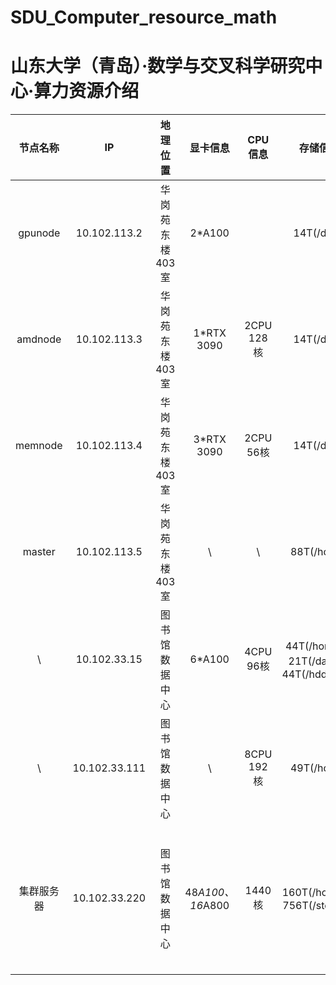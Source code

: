 # SDU_Computer_resource_math

# 山东大学（青岛）·数学与交叉科学研究中心·算力资源介绍

|节点名称| IP | 地理位置 | 显卡信息 | CPU信息 | 存储信息 | 端口 | 备注 |
|:------:|:------:|:--------:|:-------:|:-------:|:-------:|:-------:|:-------:|
| gpunode   | 10.102.113.2   |  华岗苑东楼403室    |  2*A100  |   |  14T(/data)  |  22  |   |
| amdnode   | 10.102.113.3   |  华岗苑东楼403室    |  1*RTX 3090  |  2CPU 128核  |  14T(/data)  |  22  |    |
| memnode   | 10.102.113.4   |  华岗苑东楼403室    |  3*RTX 3090  | 2CPU 56核  |  14T(/data)  |  22  |    |
| master   | 10.102.113.5   |  华岗苑东楼403室    |  \ |  \  |  88T(/home)  |  22  |    |
| \   | 10.102.33.15   |  图书馆数据中心    | 6*A100  |  4CPU 96核 |  44T(/home)、21T(/data)、44T(/hdd_data)  |  22  |    |
| \   | 10.102.33.111   |  图书馆数据中心    |  \  |  8CPU 192核  |  49T(/home)  |  22  |    |
| 集群服务器   | 10.102.33.220   |  图书馆数据中心    |  48*A100、16*A800  |  1440核  |  160T(/home)、756T(/storage)  |  10022  | 1个管理节点，6个CPU节点，8个GPU节点，2个NVLINK节点 [用户手册](User_Manual.pdf)  |
